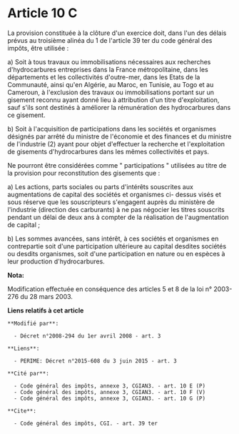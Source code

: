# Article 10 C

La provision constituée à la clôture d'un exercice doit, dans l'un des délais prévus au troisième alinéa du 1 de l'article 39
ter du code général des impôts, être utilisée : 

a) Soit à tous travaux ou immobilisations nécessaires aux recherches d'hydrocarbures entreprises dans la France
métropolitaine, dans les départements et les collectivités d'outre-mer, dans les Etats de la Communauté, ainsi qu'en Algérie,
au Maroc, en Tunisie, au Togo et au Cameroun, à l'exclusion des travaux ou immobilisations portant sur un gisement reconnu
ayant donné lieu à attribution d'un titre d'exploitation, sauf s'ils sont destinés à améliorer la rémunération des
hydrocarbures dans ce gisement. 

b) Soit à l'acquisition de participations dans les sociétés et organismes désignés par arrêté du ministre de l'économie et
des finances et du ministre de l'industrie (2) ayant pour objet d'effectuer la recherche et l'exploitation de gisements
d'hydrocarbures dans les mêmes collectivités et pays. 

Ne pourront être considérées comme " participations " utilisées au titre de la provision pour reconstitution des gisements
que : 

a) Les actions, parts sociales ou parts d'intérêts souscrites aux augmentations de capital des sociétés et organismes ci-
dessus visés et sous réserve que les souscripteurs s'engagent auprès du ministère de l'industrie (direction des carburants) à
ne pas négocier les titres souscrits pendant un délai de deux ans à compter de la réalisation de l'augmentation de capital ; 

b) Les sommes avancées, sans intérêt, à ces sociétés et organismes en contrepartie soit d'une participation ultérieure au
capital desdites sociétés ou desdits organismes, soit d'une participation en nature ou en espèces à leur production
d'hydrocarbures.

**Nota:**

Modification effectuée en conséquence des articles 5 et 8 de la loi n° 2003-276 du 28 mars 2003.

**Liens relatifs à cet article**

	**Modifié par**:

	  - Décret n°2008-294 du 1er avril 2008 - art. 3

	**Liens**:

	  - PERIME: Décret n°2015-608 du 3 juin 2015 - art. 3

	**Cité par**:

	  - Code général des impôts, annexe 3, CGIAN3. - art. 10 E (P)
	  - Code général des impôts, annexe 3, CGIAN3. - art. 10 F (V)
	  - Code général des impôts, annexe 3, CGIAN3. - art. 10 G (P)

	**Cite**:

	  - Code général des impôts, CGI. - art. 39 ter
